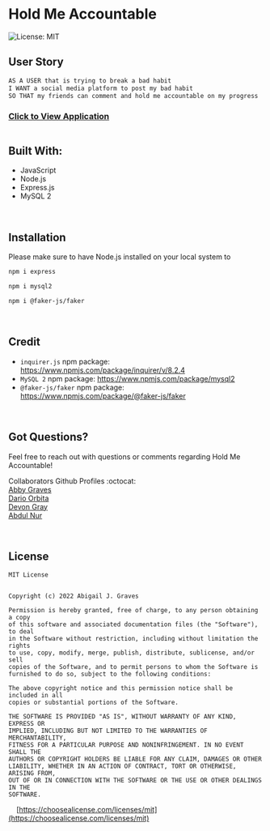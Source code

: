 # Hold Me Accountable

![License: MIT](https://img.shields.io/badge/License-MIT-06D54C.svg)

## **User Story**
```md
AS A USER that is trying to break a bad habit
I WANT a social media platform to post my bad habit
SO THAT my friends can comment and hold me accountable on my progress
```


### [Click to View Application]()

<img src=""/>

<br/>

## **Built With:**
  + JavaScript
  + Node.js
  + Express.js
  + MySQL 2

<br/>

  ## **Installation** 
  Please make sure to have Node.js installed on your local system to

  ```md
  npm i express
  ```
  ```md
  npm i mysql2
  ```
  ```md
  npm i @faker-js/faker
  ```


<br/>

## **Credit**
  + `inquirer.js` npm package: https://www.npmjs.com/package/inquirer/v/8.2.4
  + `MySQL 2` npm package: https://www.npmjs.com/package/mysql2
  + `@faker-js/faker` npm package: https://www.npmjs.com/package/@faker-js/faker

<br/>

## **Got Questions?**
  Feel free to reach out with questions or comments regarding Hold Me Accountable! 
  
  Collaborators Github Profiles :octocat:
  <br/>
  [Abby Graves](https://github.com/abbygraves)<br/>
  [Dario Orbita](https://github.com/DarioOrbita)<br/>
  [Devon Gray](https://github.com/graydevon)<br/>
  [Abdul Nur](https://github.com/KDPG13)<br/>

<br/>

## **License**
```
MIT License


Copyright (c) 2022 Abigail J. Graves

Permission is hereby granted, free of charge, to any person obtaining a copy
of this software and associated documentation files (the "Software"), to deal
in the Software without restriction, including without limitation the rights
to use, copy, modify, merge, publish, distribute, sublicense, and/or sell
copies of the Software, and to permit persons to whom the Software is
furnished to do so, subject to the following conditions:

The above copyright notice and this permission notice shall be included in all
copies or substantial portions of the Software.

THE SOFTWARE IS PROVIDED "AS IS", WITHOUT WARRANTY OF ANY KIND, EXPRESS OR
IMPLIED, INCLUDING BUT NOT LIMITED TO THE WARRANTIES OF MERCHANTABILITY,
FITNESS FOR A PARTICULAR PURPOSE AND NONINFRINGEMENT. IN NO EVENT SHALL THE
AUTHORS OR COPYRIGHT HOLDERS BE LIABLE FOR ANY CLAIM, DAMAGES OR OTHER
LIABILITY, WHETHER IN AN ACTION OF CONTRACT, TORT OR OTHERWISE, ARISING FROM,
OUT OF OR IN CONNECTION WITH THE SOFTWARE OR THE USE OR OTHER DEALINGS IN THE
SOFTWARE.
```

&nbsp;&nbsp;&nbsp; [https://choosealicense.com/licenses/mit](https://choosealicense.com/licenses/mit)